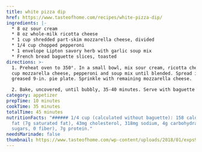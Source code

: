 ```yaml
---
title: white pizza dip
href: https://www.tasteofhome.com/recipes/white-pizza-dip/
ingredients: |-
  * 8 oz sour cream
  * 8 oz whole-milk ricotta cheese
  * 1 cup shredded part-skim mozzarella cheese, divided
  * 1/4 cup chopped pepperoni
  * 1 envelope Lipton savory herb with garlic soup mix
  * French bread baguette slices, toasted
directions: >-
  1. Preheat oven to 350°. In a small bowl, mix sour cream, ricotta cheese, 3/4
  cup mozzarella cheese, pepperoni and soup mix until blended. Spread into a
  greased 9-in. pie plate. Sprinkle with remaining mozzarella cheese.

  2. Bake, uncovered, until bubbly, 35-40 minutes. Serve with baguette slices.
category: appetizer
prepTime: 10 minutes
cookTime: 35 minutes
totalTime: 45 minutes
nutritionFacts: "###### 1/4 cup (calculated without baguette): 158 calories, 12g
  fat (7g saturated fat), 43mg cholesterol, 318mg sodium, 4g carbohydrate (3g
  sugars, 0 fiber), 7g protein."
needsMarinade: false
thumbnail: https://www.tasteofhome.com/wp-content/uploads/2018/01/exps91327_HC143213C02_28_3b_alt1_RMS-7.jpg?fit=700,1024
---
```

